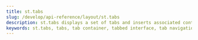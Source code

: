 ```yaml
---
title: st.tabs
slug: /develop/api-reference/layout/st.tabs
description: st.tabs displays a set of tabs and inserts associated containers.
keywords: st.tabs, tabs, tab container, tabbed interface, tab navigation, tabbed layout, tab panels, multi tab content
---
```


<Autofunction function="streamlit.tabs" />
